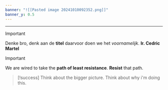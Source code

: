 ```yaml
---
banner: "![[Pasted image 20241010092352.png]]"
banner_y: 0.5
---
```

---


>[!important]
>Denke bro, denk aan de **titel** daarvoor doen we het *voornamelijk*. **Ir. Cedric Martel**

>[!important]
>We are wired to take the **path of least resistance**. **Resist** that path.

> [!success]
> Think about the bigger picture.
> Think about why i'm doing this.

